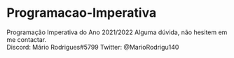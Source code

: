 # Programacao-Imperativa
Programação Imperativa do Ano 2021/2022
Alguma dúvida, não hesitem em me contactar.  <br>
Discord: Mário Rodrigues#5799 Twitter: @MarioRodrigu140
